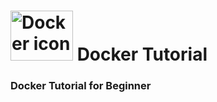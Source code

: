 # <img src="https://img.icons8.com/color/2x/docker.png" alt="Docker icon" width="100" height="80"> Docker Tutorial
### Docker Tutorial for Beginner
